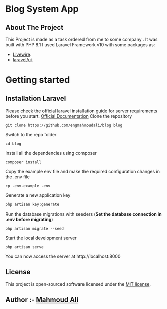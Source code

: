 # Blog System App

## About The Project
This Project is made as a task ordered from me to some company .
It was built with PHP 8.1
I used Laravel Framework v10 with some packages as:

- [Livewire](https://laravel-livewire.com/).
- [laravel/ui](https://laravel.com/).

# Getting started

## Installation Laravel

Please check the official laravel installation guide for server requirements before you start. [Official Documentation](https://laravel.com/docs/10.x/installation)
Clone the repository

    git clone https://github.com/engmahmoudali/blog blog

Switch to the repo folder

    cd blog

Install all the dependencies using composer

    composer install

Copy the example env file and make the required configuration changes in the .env file

    cp .env.example .env

Generate a new application key

    php artisan key:generate

Run the database migrations with seeders (**Set the database connection in .env before migrating**)

    php artisan migrate --seed

Start the local development server

    php artisan serve

You can now access the server at http://localhost:8000


## License

This project is open-sourced software licensed under the [MIT license](https://opensource.org/licenses/MIT).

## Author :- [Mahmoud Ali](https://engmahmoudali.com)
